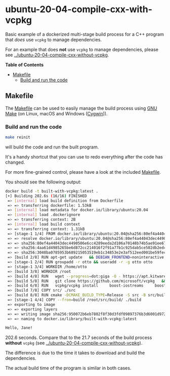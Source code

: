 # ubuntu-20-04-compile-cxx-with-vcpkg

Basic example of a dockerized multi-stage build process for a C++ program that *does* use `vcpkg` to manage dependencies.

For an example that does **not** use `vcpkg` to manage dependencies, please see [../ubuntu-20-04-compile-cxx-without-vcpkg](../ubuntu-20-04-compile-cxx-without-vcpkg).

**Table of Contents**

- [Makefile](#makefile)
  - [Build and run the code](#build-and-run-the-code)

## Makefile

The [Makefile](Makefile) can be used to easily manage the build process using [GNU Make](https://www.gnu.org/software/make/) (on Linux, macOS and Windows ([Cygwin](https://www.cygwin.com/))).

### Build and run the code

```sh
make reinit
```

will build the code and run the built program.

It's a handy shortcut that you can use to redo everything after the code has changed.

For more fine-grained control, please have a look at the included [Makefile](Makefile).

You should see the following output:

```sh
docker build -t built-with-vcpkg:latest .
[+] Building 202.6s (16/16) FINISHED                                                               docker:desktop-linux
 => [internal] load build definition from Dockerfile                                                               0.0s
 => => transferring dockerfile: 1.53kB                                                                             0.0s
 => [internal] load metadata for docker.io/library/ubuntu:20.04                                                    1.6s
 => [internal] load .dockerignore                                                                                  0.1s
 => => transferring context: 2B                                                                                    0.0s
 => [internal] load build context                                                                                  0.0s
 => => transferring context: 1.31kB                                                                                0.0s
 => [stage-1 1/4] FROM docker.io/library/ubuntu:20.04@sha256:80ef4a44043dec4490506e6cc4289eeda2d106a70148b74b5ae9  0.0s
 => => resolve docker.io/library/ubuntu:20.04@sha256:80ef4a44043dec4490506e6cc4289eeda2d106a70148b74b5ae91ee670e9  0.0s
 => => sha256:80ef4a44043dec4490506e6cc4289eeda2d106a70148b74b5ae91ee670e9c35d 1.13kB / 1.13kB                     0.0s
 => => sha256:4aa61d4985265be6d872cc214016f2f91a77b1c925dab5ce502db2edc4a7e5af 424B / 424B                         0.0s
 => => sha256:3048ba0785953b689215053519eb1c34853e2e3af512eed001be59fec1f32e42 2.31kB / 2.31kB                     0.0s
 => [build 2/8] RUN apt-get update   && DEBIAN_FRONTEND=noninteractive apt-get install -y --no-install-recommend  16.2s
 => [stage-1 2/4] RUN groupadd -r otto && useradd -r -g otto otto                                                  0.3s
 => [stage-1 3/4] WORKDIR /home/otto                                                                               0.0s
 => [build 3/8] WORKDIR /root                                                                                      0.0s
 => [build 4/8] RUN   wget --progress=dot:giga -O - https://apt.kitware.com/keys/kitware-archive-latest.asc 2>/d  26.4s
 => [build 5/8] RUN   git clone https://github.com/microsoft/vcpkg   && ./vcpkg/bootstrap-vcpkg.sh                65.2s
 => [build 6/8] RUN   vcpkg/vcpkg install     boost-iostreams     boost-program-options                           91.5s
 => [build 7/8] COPY src/ ./src                                                                                    0.0s
 => [build 8/8] RUN cmake -DCMAKE_BUILD_TYPE=Release -S src -B src/build   -DCMAKE_TOOLCHAIN_FILE=/root/vcpkg/scr  1.4s
 => [stage-1 4/4] COPY --from=build /root/src/build/ ./build                                                       0.0s
 => exporting to image                                                                                             0.0s
 => => exporting layers                                                                                            0.0s
 => => writing image sha256:950072b6eb7802f8f30d3fdf09897376b3d6001d972a2471c935cd21ca56eef3                       0.0s
 => => naming to docker.io/library/built-with-vcpkg:latest                                                         0.0s

Hello, Jane!
```

202.6 seconds. Compare that to the 21.7 seconds of the build process **without** `vcpkg` (see [../ubuntu-20-04-compile-cxx-without-vcpkg](../ubuntu-20-04-compile-cxx-without-vcpkg)).

The difference is due to the time it takes to download and build the dependencies.

The actual build time of the program is similar in both cases.
